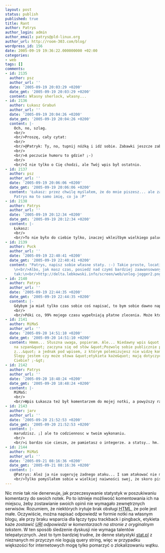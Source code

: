 ```yaml
---
layout: post
status: publish
published: true
title: Rant
author: Patrys
author_login: admin
author_email: patrys@pld-linux.org
author_url: http://room-303.com/blog/
wordpress_id: 156
date: 2005-09-19 19:36:22.000000000 +02:00
categories:
- web
tags: []
comments:
- id: 2135
  author: psz
  author_url: ''
  date: '2005-09-19 20:03:29 +0200'
  date_gmt: '2005-09-19 20:03:29 +0200'
  content: Własny sherlock, własny...
- id: 2136
  author: Łukasz Grabuń
  author_url: ''
  date: '2005-09-19 20:04:26 +0200'
  date_gmt: '2005-09-19 20:04:26 +0200'
  content: |-
    Och, no, szlag.
    <br/>
    <br/>Proszę, cały cytat:
    <br/>
    <br/>@Patryk: Ty, no, tupnij nóżką i idź sobie. Zabawki jeszcze zabierz :-)
    <br/>
    <br/>A poczucie humoru to gdzie? ;-)
    <br/>
    <br/>I nie tylko o Cię chodzi, ale Twój wpis był ostatnio.
- id: 2137
  author: psz
  author_url: ''
  date: '2005-09-19 20:06:06 +0200'
  date_gmt: '2005-09-19 20:06:06 +0200'
  content: 'Łukasz: przez chwilę myślałem, że do mnie piszesz... ale zauważyłem, że
    Patrys ma to samo imię, co ja :P'
- id: 2138
  author: Patrys
  author_url: ''
  date: '2005-09-19 20:12:34 +0200'
  date_gmt: '2005-09-19 20:12:34 +0200'
  content: |-
    Łukasz:
    <br/>
    <br/>To nie było do ciebie tylko, inaczej wkleiłbym wielkiego palucha z linkiem.
- id: 2139
  author: Puck
  author_url: ''
  date: '2005-09-19 22:40:41 +0200'
  date_gmt: '2005-09-19 22:40:41 +0200'
  content: "Patrys, napisz sobie własne staty. :-) Takie proste, location.href + referrer.
    \n<br/>Albo, jak masz czas, posiedź nad czymś bardziej zaawansowanym, na przykład
    tak:\n<br/>http://delta.lebkowski.info/screen/web/unlog-jogger2.png"
- id: 2140
  author: Patrys
  author_url: ''
  date: '2005-09-19 22:44:35 +0200'
  date_gmt: '2005-09-19 22:44:35 +0200'
  content: |-
    Gdybym ja miał tylko czas sobie coś napisać, to bym sobie dawno napisał coś, co od dawna cieszy się nazwą kodową &quot;Integer&quot; i ma mieć funkcjonalność podobną do Basecampu.
    <br/>
    <br/>Póki co, 99% mojego czasu wypełniają płatne zlecenia. Może ktoś chce mi zapłacić za napisanie własnych statystyk? Dyskutujemy (z mmazurem) o takim projekcie już od dawna ;]
- id: 2141
  author: MiMaS
  author_url: ''
  date: '2005-09-20 14:51:10 +0200'
  date_gmt: '2005-09-20 14:51:10 +0200'
  content: Hmmm... Słuszna uwaga, popieram. Ale... Niedawny wpis &quot;Nasz klient
    na szpan&quot; zaczyna się od słów &quot;Pozwolę sobie publicznie polemizować
    z...&quot; a jednak pod wpisem, z którym polemizujesz nie widzę komentarza z linkiem...
    Ślepy jestem czy może słowa &quot;etykieta każe&quot; mają dotyczyć innych, nie
    Ciebie? ;-&gt;
- id: 2142
  author: Patrys
  author_url: ''
  date: '2005-09-20 18:48:24 +0200'
  date_gmt: '2005-09-20 18:48:24 +0200'
  content: |-
    MiMaS:
    <br/>
    <br/>Wpis Łukasza też był komentarzem do mojej notki, a powyższy rant nie jest atakiem na Łukasza. Akurat jego bloga przeglądam co jakiś czas, więc wyłapuję odpowiedzi na moje posty, gorzej z serwisami, o których nigdy nie słyszałem - te muszę wyłapywać ręcznie w statystykach.
- id: 2143
  author: jarv
  author_url: ''
  date: '2005-09-20 21:52:53 +0200'
  date_gmt: '2005-09-20 21:52:53 +0200'
  content: |-
    marudzisz. ;] ale to codziennosc w twoim wykonaniu.
    <br/>
    <br/>i bardzo sie ciesze, ze pamietasz o integerze. a statsy.. hm... tez cie pomecze i napiszemy wlasnego mint&#039;a... &lt;rotfl&gt;
- id: 2144
  author: MiMaS
  author_url: ''
  date: '2005-09-21 08:16:36 +0200'
  date_gmt: '2005-09-21 08:16:36 +0200'
  content: |-
    @Patrys: Ależ ja nie sugeruję żadnego ataku... I sam atakować nie mam zamiaru..
    <br/>Tylko pomyślałem sobie w wielkiej naiwności swej, że skoro piszesz, iż zostawianie linka prowadzącego do komentowanego wpisu jest _obowiązkiem_ wynikającym z etykiety to dotyczy to również Ciebie i wpisów które Ty komentujesz. Może lepiej było napisać wprost &quot;na blogach, których nie znam i nie czytam codziennie etykieta każe....&quot; ;-) Stąd taka mała uwaga na boku - osobiście nie wydaje mi się, żeby _nakazywanie_ (&quot;etykieta każe&quot;, _każe_??) innym stosowania praktyk, które samm ignorujesz było szczególnie eleganckie. I tyle.
---
```

<p>Nic mnie tak nie denerwuje, jak przeczesywanie statystyk w poszukiwaniu komentarzy do swoich notek. Po to istnieje możliwość komentowania ich na miejscu, żeby zostawianie swoich opinii nie wymagało zewnętrznych serwisów. Rozumiem, że niektórych irytuje brak obsługi <abbr title="HyperText Markup Language">HTML</abbr>, że pole jest małe. Oczywiście, można napisać odpowiedź w formie notki na własnym blogu, ale przy braku wsparcia dla łączy typu trackback i pingback, etykieta każe <em>zostawić <abbr title="Uniform Resource Identifier">URI</abbr> odpowiedzi w komentarzach na stronie z oryginalnym tekstem</em>. W ten sposób śledzenie dyskusji nie wymaga talentów telepatycznych. Jest to tym bardziej trudne, że denne statystyki <a href="http://stat.pl/" rel="nofollow">stat.pl</a> z nieznanych mi przyczyn nie logują query string, więc w przypadku większości for internetowych mogę tylko pomarzyć o zlokalizowaniu wątku.</p>
